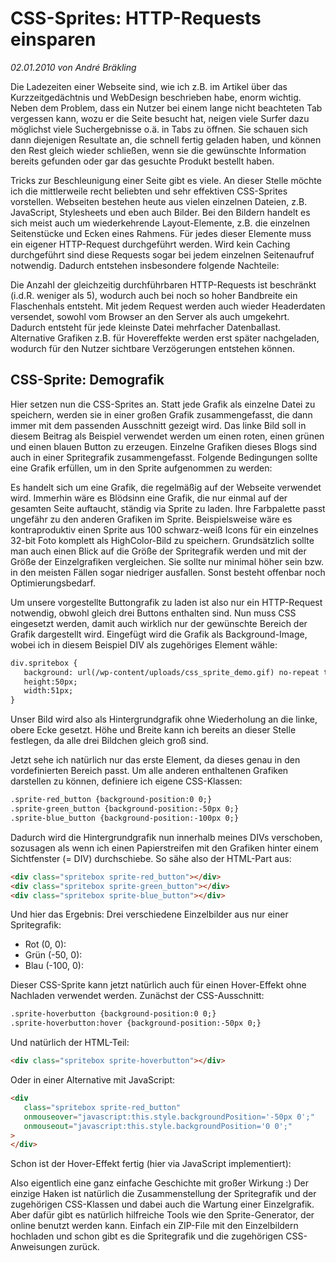 # CSS-Sprites: HTTP-Requests einsparen

_02.01.2010 von André Bräkling_
  
Die Ladezeiten einer Webseite sind, wie ich z.B. im Artikel über das Kurzzeitgedächtnis und WebDesign beschrieben habe, enorm wichtig. Neben dem Problem, dass ein Nutzer bei einem lange nicht beachteten Tab vergessen kann, wozu er die Seite besucht hat, neigen viele Surfer dazu möglichst viele Suchergebnisse o.ä. in Tabs zu öffnen. Sie schauen sich dann diejenigen Resultate an, die schnell fertig geladen haben, und können den Rest gleich wieder schließen, wenn sie die gewünschte Information bereits gefunden oder gar das gesuchte Produkt bestellt haben.

Tricks zur Beschleunigung einer Seite gibt es viele. An dieser Stelle möchte ich die mittlerweile recht beliebten und sehr effektiven CSS-Sprites vorstellen. Webseiten bestehen heute aus vielen einzelnen Dateien, z.B. JavaScript, Stylesheets und eben auch Bilder. Bei den Bildern handelt es sich meist auch um wiederkehrende Layout-Elemente, z.B. die einzelnen Seitenstücke und Ecken eines Rahmens. Für jedes dieser Elemente muss ein eigener HTTP-Request durchgeführt werden. Wird kein Caching durchgeführt sind diese Requests sogar bei jedem einzelnen Seitenaufruf notwendig. Dadurch entstehen insbesondere folgende Nachteile:

Die Anzahl der gleichzeitig durchführbaren HTTP-Requests ist beschränkt (i.d.R. weniger als 5), wodurch auch bei noch so hoher Bandbreite ein Flaschenhals entsteht.
Mit jedem Request werden auch wieder Headerdaten versendet, sowohl vom Browser an den Server als auch umgekehrt. Dadurch entsteht für jede kleinste Datei mehrfacher Datenballast.
Alternative Grafiken z.B. für Hovereffekte werden erst später nachgeladen, wodurch für den Nutzer sichtbare Verzögerungen entstehen können.

## CSS-Sprite: Demografik

Hier setzen nun die CSS-Sprites an. Statt jede Grafik als einzelne Datei zu speichern, werden sie in einer großen Grafik zusammengefasst, die dann immer mit dem passenden Ausschnitt gezeigt wird. Das linke Bild soll in diesem Beitrag als Beispiel verwendet werden um einen roten, einen grünen und einen blauen Button zu erzeugen. Einzelne Grafiken dieses Blogs sind auch in einer Spritegrafik zusammengefasst. Folgende Bedingungen sollte eine Grafik erfüllen, um in den Sprite aufgenommen zu werden:

Es handelt sich um eine Grafik, die regelmäßig auf der Webseite verwendet wird. Immerhin wäre es Blödsinn eine Grafik, die nur einmal auf der gesamten Seite auftaucht, ständig via Sprite zu laden.
Ihre Farbpalette passt ungefähr zu den anderen Grafiken im Sprite. Beispielsweise wäre es kontraproduktiv einen Sprite aus 100 schwarz-weiß Icons für ein einzelnes 32-bit Foto komplett als HighColor-Bild zu speichern.
Grundsätzlich sollte man auch einen Blick auf die Größe der Spritegrafik werden und mit der Größe der Einzelgrafiken vergleichen. Sie sollte nur minimal höher sein bzw. in den meisten Fällen sogar niedriger ausfallen. Sonst besteht offenbar noch Optimierungsbedarf.

Um unsere vorgestellte Buttongrafik zu laden ist also nur ein HTTP-Request notwendig, obwohl gleich drei Buttons enthalten sind. Nun muss CSS eingesetzt werden, damit auch wirklich nur der gewünschte Bereich der Grafik dargestellt wird. Eingefügt wird die Grafik als Background-Image, wobei ich in diesem Beispiel DIV als zugehöriges Element wähle:

```html
div.spritebox {
   background: url(/wp-content/uploads/css_sprite_demo.gif) no-repeat top left;
   height:50px;
   width:51px;
}
```

Unser Bild wird also als Hintergrundgrafik ohne Wiederholung an die linke, obere Ecke gesetzt. Höhe und Breite kann ich bereits an dieser Stelle festlegen, da alle drei Bildchen gleich groß sind.

Jetzt sehe ich natürlich nur das erste Element, da dieses genau in den vordefinierten Bereich passt. Um alle anderen enthaltenen Grafiken darstellen zu können, definiere ich eigene CSS-Klassen:

```html
.sprite-red_button {background-position:0 0;}
.sprite-green_button {background-position:-50px 0;}
.sprite-blue_button {background-position:-100px 0;}
```

Dadurch wird die Hintergrundgrafik nun innerhalb meines DIVs verschoben, sozusagen als wenn ich einen Papierstreifen mit den Grafiken hinter einem Sichtfenster (= DIV) durchschiebe. So sähe also der HTML-Part aus:

```html
<div class="spritebox sprite-red_button"></div>
<div class="spritebox sprite-green_button"></div>
<div class="spritebox sprite-blue_button"></div>
```

Und hier das Ergebnis: Drei verschiedene Einzelbilder aus nur einer Spritegrafik:

* Rot (0, 0):
* Grün (-50, 0):
* Blau (-100, 0):

Dieser CSS-Sprite kann jetzt natürlich auch für einen Hover-Effekt ohne Nachladen verwendet werden. Zunächst der CSS-Ausschnitt:

```html
.sprite-hoverbutton {background-position:0 0;}
.sprite-hoverbutton:hover {background-position:-50px 0;}
```

Und natürlich der HTML-Teil:

```html
<div class="spritebox sprite-hoverbutton"></div>
```

Oder in einer Alternative mit JavaScript:

```html
<div
   class="spritebox sprite-red_button"
   onmouseover="javascript:this.style.backgroundPosition='-50px 0';"
   onmouseout="javascript:this.style.backgroundPosition='0 0';"
>
</div>
```

Schon ist der Hover-Effekt fertig (hier via JavaScript implementiert):

Also eigentlich eine ganz einfache Geschichte mit großer Wirkung :) Der einzige Haken ist natürlich die Zusammenstellung der Spritegrafik und der zugehörigen CSS-Klassen und dabei auch die Wartung einer Einzelgrafik. Aber dafür gibt es natürlich hilfreiche Tools wie den Sprite-Generator, der online benutzt werden kann. Einfach ein ZIP-File mit den Einzelbildern hochladen und schon gibt es die Spritegrafik und die zugehörigen CSS-Anweisungen zurück.
